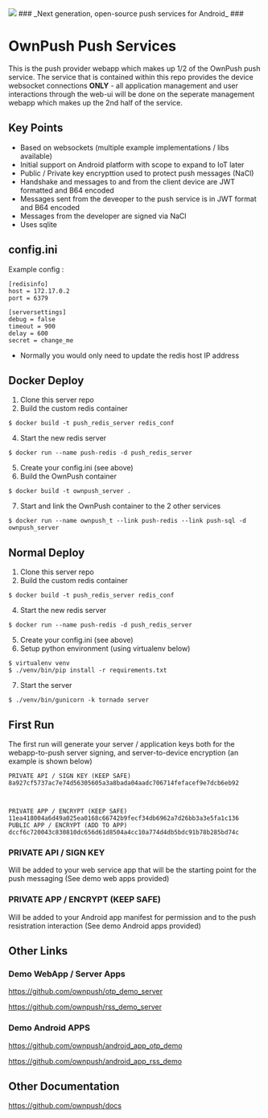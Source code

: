 <img src="https://ownpush.com/wp-content/uploads/2016/02/ownpush_128-logoSpelledout.png">
### _Next generation, open-source push services for Android_ ###

# __OwnPush Push Services__


This is the push provider webapp which makes up 1/2 of the OwnPush push service. The service that is contained within this repo provides the device websocket connections **ONLY** - all application management and user
interactions through the web-ui will be done on the seperate management webapp which makes up the 2nd half of the service.


## __Key Points__

* Based on websockets (multiple example implementations / libs available)
* Initial support on Android platform with scope to expand to IoT later
* Public / Private key encrypttion used to protect push messages (NaCl)
* Handshake and messages to and from the client device are JWT formatted and B64 encoded
* Messages sent from the deveoper to the push service is in JWT format and B64 encoded
* Messages from the developer are signed via NaCl
* Uses sqlite 


## __config.ini__

Example config :

```
[redisinfo]
host = 172.17.0.2
port = 6379

[serversettings]
debug = false
timeout = 900
delay = 600
secret = change_me
```

* Normally you would only need to update the redis host IP address

## __Docker Deploy__

1. Clone this server repo
3. Build the custom redis container
```
$ docker build -t push_redis_server redis_conf
```
4. Start the new redis server
```
$ docker run --name push-redis -d push_redis_server
```
5. Create your config.ini (see above)
6. Build the OwnPush container
```
$ docker build -t ownpush_server .
```
7. Start and link the OwnPush container to the 2 other services
```
$ docker run --name ownpush_t --link push-redis --link push-sql -d ownpush_server
```

## __Normal Deploy__

1. Clone this server repo
3. Build the custom redis container
```
$ docker build -t push_redis_server redis_conf
```
4. Start the new redis server
```
$ docker run --name push-redis -d push_redis_server
```
5. Create your config.ini (see above)
6. Setup python environment (using virtualenv below)
```
$ virtualenv venv
$ ./venv/bin/pip install -r requirements.txt
```
7. Start the server
```
$ ./venv/bin/gunicorn -k tornado server
```

## __First Run__

The first run will generate your server / application keys both for the webapp-to-push server signing, and server-to-device encryption (an example is shown below)

```
PRIVATE API / SIGN KEY (KEEP SAFE)
8a927cf5737ac7e74d56305605a3a8bada04aadc706714fefacef9e7dcb6eb92



PRIVATE APP / ENCRYPT (KEEP SAFE)
11ea418004a6d49a025ea0168c66742b9fecf34db6962a7d26bb3a3e5fa1c136
PUBLIC APP / ENCRYPT (ADD TO APP)
dccf6c720043c830810dc656d61d8504a4cc10a774d4db5bdc91b78b285bd74c
```

### PRIVATE API / SIGN KEY
Will be added to your web service app that will be the starting point for the push messaging (See demo web apps provided)


### PRIVATE APP / ENCRYPT (KEEP SAFE)
Will be added to your Android app manifest for permission and to the push resistration interaction (See demo Android apps provided)


## __Other Links__

### Demo WebApp / Server Apps
https://github.com/ownpush/otp_demo_server

https://github.com/ownpush/rss_demo_server

### Demo Android APPS
https://github.com/ownpush/android_app_otp_demo

https://github.com/ownpush/android_app_rss_demo

## Other Documentation
https://github.com/ownpush/docs







